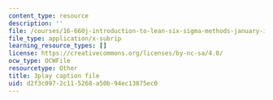 ```yaml
---
content_type: resource
description: ''
file: /courses/16-660j-introduction-to-lean-six-sigma-methods-january-iap-2012/d2f3c0972c115268a50b94ec13875ec0_F3tPapv5w48.vtt
file_type: application/x-subrip
learning_resource_types: []
license: https://creativecommons.org/licenses/by-nc-sa/4.0/
ocw_type: OCWFile
resourcetype: Other
title: 3play caption file
uid: d2f3c097-2c11-5268-a50b-94ec13875ec0
---
```

